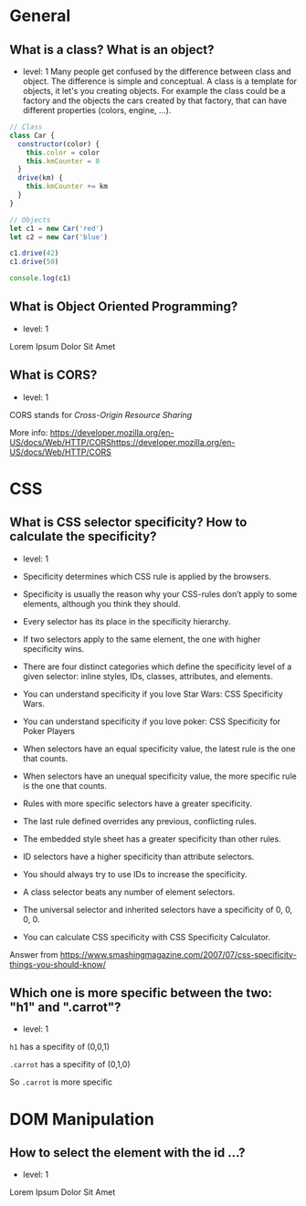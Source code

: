 # General

## What is a class? What is an object?

- level: 1
  Many people get confused by the difference between class and object. The difference is simple and conceptual. A class is a template for objects, it let's you creating objects. For example the class could be a factory and the objects the cars created by that factory, that can have different properties (colors, engine, ...).

```js
// Class
class Car {
  constructor(color) {
    this.color = color
    this.kmCounter = 0
  }
  drive(km) {
    this.kmCounter += km
  }
}

// Objects
let c1 = new Car('red')
let c2 = new Car('blue')

c1.drive(42)
c1.drive(50)

console.log(c1)
```

## What is Object Oriented Programming?

- level: 1

Lorem Ipsum Dolor Sit Amet

## What is CORS?

- level: 1

CORS stands for _Cross-Origin Resource Sharing_

More info: https://developer.mozilla.org/en-US/docs/Web/HTTP/CORShttps://developer.mozilla.org/en-US/docs/Web/HTTP/CORS

# CSS

## What is CSS selector specificity? How to calculate the specificity?

- level: 1

- Specificity determines which CSS rule is applied by the browsers.
- Specificity is usually the reason why your CSS-rules don’t apply to some elements, although you think they should.
- Every selector has its place in the specificity hierarchy.
- If two selectors apply to the same element, the one with higher specificity wins.
- There are four distinct categories which define the specificity level of a given selector: inline styles, IDs, classes, attributes, and elements.
- You can understand specificity if you love Star Wars: CSS Specificity Wars.
- You can understand specificity if you love poker: CSS Specificity for Poker Players
- When selectors have an equal specificity value, the latest rule is the one that counts.
- When selectors have an unequal specificity value, the more specific rule is the one that counts.
- Rules with more specific selectors have a greater specificity.
- The last rule defined overrides any previous, conflicting rules.
- The embedded style sheet has a greater specificity than other rules.
- ID selectors have a higher specificity than attribute selectors.
- You should always try to use IDs to increase the specificity.
- A class selector beats any number of element selectors.
- The universal selector and inherited selectors have a specificity of 0, 0, 0, 0.
- You can calculate CSS specificity with CSS Specificity Calculator.

Answer from https://www.smashingmagazine.com/2007/07/css-specificity-things-you-should-know/

## Which one is more specific between the two: "h1" and ".carrot"?

- level: 1

`h1` has a specifity of (0,0,1)

`.carrot` has a specifity of (0,1,0)

So `.carrot` is more specific

# DOM Manipulation

## How to select the element with the id ...?

- level: 1

Lorem Ipsum Dolor Sit Amet
